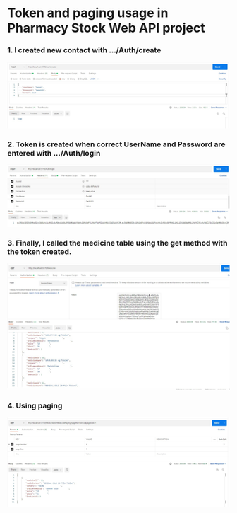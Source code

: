 # Token and paging usage in Pharmacy Stock Web API project

### 1. I created new contact with .../Auth/create
![Token1](https://github.com/AKBANK-Patika-FullStack-Bootcamp/SedaKarkacier_Homeworks/blob/main/Homework5/token1.jpg)

### 2. Token is created when correct UserName and Password are entered with .../Auth/login
![Token2](https://github.com/AKBANK-Patika-FullStack-Bootcamp/SedaKarkacier_Homeworks/blob/main/Homework5/token2.jpg)

### 3. Finally, I called the medicine table using the get method with the token created.
![Token3](https://github.com/AKBANK-Patika-FullStack-Bootcamp/SedaKarkacier_Homeworks/blob/main/Homework5/token3.jpg)

### 4. Using paging
![Paging](https://github.com/AKBANK-Patika-FullStack-Bootcamp/SedaKarkacier_Homeworks/blob/main/Homework5/paging.jpg)
